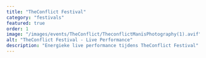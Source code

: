 ```yaml
---
title: "TheConflict Festival"
category: "festivals"
featured: true
order: 1
image: "/images/events/TheConflict/TheconflictManïsPhotography(1).avif"
alt: "TheConflict Festival - Live Performance"
description: "Energieke live performance tijdens TheConflict Festival"
---
```

